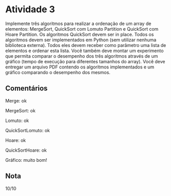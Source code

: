 # Atividade 3

Implemente três algoritmos para realizar a ordenação de um array de elementos: MergeSort, QuickSort com Lomuto Partition e QuickSort com Hoare Partition. Os algoritmos QuickSort devem ser in place. Todos os algoritmos devem ser implementados em Python (sem utilizar nenhuma biblioteca externa). Todos eles devem receber como parâmetro uma lista de elementos e ordenar esta lista. Você também deve montar um experimento que permita comparar o desempenho dos três algoritmos através de um gráfico (tempo de execução para diferentes tamanhos do array). Você deve entregar um arquivo PDF contendo os algoritmos implementados e um gráfico comparando o desempenho dos mesmos.

## Comentários

Merge: ok

MergeSort: ok

Lomuto: ok

QuickSortLomuto: ok

Hoare: ok

QuickSortHoare: ok

Gráfico: muito bom!

## Nota

10/10
